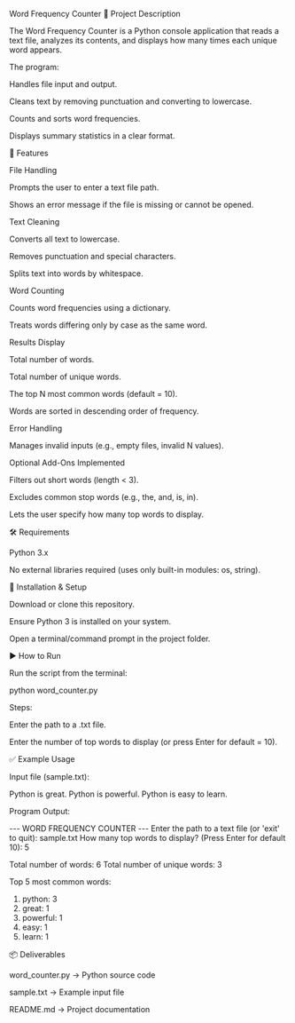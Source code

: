 Word Frequency Counter
📌 Project Description

The Word Frequency Counter is a Python console application that reads a text file, analyzes its contents, and displays how many times each unique word appears.

The program:

Handles file input and output.

Cleans text by removing punctuation and converting to lowercase.

Counts and sorts word frequencies.

Displays summary statistics in a clear format.

🚀 Features

File Handling

Prompts the user to enter a text file path.

Shows an error message if the file is missing or cannot be opened.

Text Cleaning

Converts all text to lowercase.

Removes punctuation and special characters.

Splits text into words by whitespace.

Word Counting

Counts word frequencies using a dictionary.

Treats words differing only by case as the same word.

Results Display

Total number of words.

Total number of unique words.

The top N most common words (default = 10).

Words are sorted in descending order of frequency.

Error Handling

Manages invalid inputs (e.g., empty files, invalid N values).

Optional Add-Ons Implemented

Filters out short words (length < 3).

Excludes common stop words (e.g., the, and, is, in).

Lets the user specify how many top words to display.

🛠 Requirements

Python 3.x

No external libraries required (uses only built-in modules: os, string).

📂 Installation & Setup

Download or clone this repository.

Ensure Python 3 is installed on your system.

Open a terminal/command prompt in the project folder.

▶️ How to Run

Run the script from the terminal:

python word_counter.py


Steps:

Enter the path to a .txt file.

Enter the number of top words to display (or press Enter for default = 10).

✅ Example Usage

Input file (sample.txt):

Python is great. Python is powerful. Python is easy to learn.


Program Output:

--- WORD FREQUENCY COUNTER ---
Enter the path to a text file (or 'exit' to quit): sample.txt
How many top words to display? (Press Enter for default 10): 5

Total number of words: 6
Total number of unique words: 3

Top 5 most common words:
1. python: 3
2. great: 1
3. powerful: 1
4. easy: 1
5. learn: 1

📦 Deliverables

word_counter.py → Python source code

sample.txt → Example input file

README.md → Project documentation
